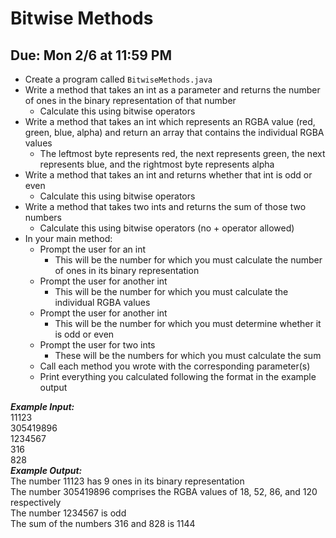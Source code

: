 # Bitwise Methods

## Due: Mon 2/6 at 11:59 PM

- Create a program called `BitwiseMethods.java`
- Write a method that takes an int as a parameter and returns the number of ones in the binary representation of that number
  - Calculate this using bitwise operators
- Write a method that takes an int which represents an RGBA value (red, green, blue, alpha) and return an array that contains the individual RGBA values
  - The leftmost byte represents red, the next represents green, the next represents blue, and the rightmost byte represents alpha
- Write a method that takes an int and returns whether that int is odd or even
  - Calculate this using bitwise operators
- Write a method that takes two ints and returns the sum of those two numbers
  - Calculate this using bitwise operators (no + operator allowed)
- In your main method:
  - Prompt the user for an int
    - This will be the number for which you must calculate the number of ones in its binary representation
  - Prompt the user for another int
    - This will be the number for which you must calculate the individual RGBA values
  - Prompt the user for another int
    - This will be the number for which you must determine whether it is odd or even
  - Prompt the user for two ints
    - These will be the numbers for which you must calculate the sum
  - Call each method you wrote with the corresponding parameter(s)
  - Print everything you calculated following the format in the example output 

***Example Input:***\
11123\
305419896\
1234567\
316\
828\
***Example Output:***\
The number 11123 has 9 ones in its binary representation\
The number 305419896 comprises the RGBA values of 18, 52, 86, and 120 respectively\
The number 1234567 is odd\
The sum of the numbers 316 and 828 is 1144
